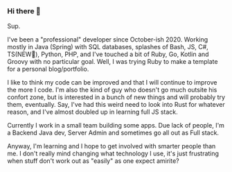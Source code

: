 ### Hi there 👋

Sup.

I've been a "professional" developer since October-ish 2020. Working mostly in Java (Spring) with SQL databases, splashes of Bash, JS, C#, TS(NEW🎉), Python, PHP, and I've touched a bit of Ruby, Go, Kotlin and Groovy with no particular goal. Well, I was trying Ruby to make a template for a personal blog/portfolio. 

I like to think my code can be improved and that I will continue to improve the more I code. I'm also the kind of guy who doesn't go much outsite his confort zone, but is interested in a bunch of new things and will probably try them, eventually. Say, I've had this weird need to look into Rust for whatever reason, and I've almost doubled up in learning full JS stack.

Currently I work in a small team building some apps. Due lack of people, I'm a Backend Java dev, Server Admin and sometimes go all out as Full stack. 

Anyway, I'm learning and I hope to get involved with smarter people than me. I don't really mind changing what technology I use, it's just frustrating when stuff don't work out as "easily" as one expect amirite?

<!--
**JettoDz/jettodz** is a ✨ _special_ ✨ repository because its `README.md` (this file) appears on your GitHub profile.

Here are some ideas to get you started:

- 🔭 I’m currently working on ...
- 🌱 I’m currently learning ...
- 👯 I’m looking to collaborate on ...
- 🤔 I’m looking for help with ...
- 💬 Ask me about ...
- 📫 How to reach me: ...
- 😄 Pronouns: ...
- ⚡ Fun fact: ...
-->
